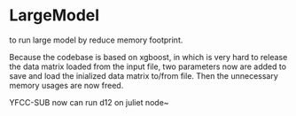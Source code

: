 LargeModel
===============

to run large model by reduce memory footprint.

Because the codebase is based on xgboost, in which is very hard to release the data matrix loaded from the input file,
two parameters now are added to save and load the inialized data matrix to/from file.
Then the unnecessary memory usages are now freed.

YFCC-SUB now can run d12 on juliet node~


